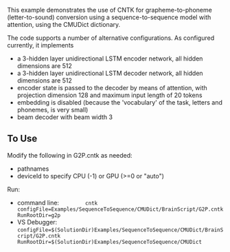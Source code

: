 
This example demonstrates the use of CNTK for grapheme-to-phoneme (letter-to-sound)
conversion using a sequence-to-sequence model with attention, using the CMUDict dictionary.

The code supports a number of alternative configurations. As configured currently, it implements
* a 3-hidden layer unidirectional LSTM encoder network, all hidden dimensions are 512
* a 3-hidden layer unidirectional LSTM decoder network, all hidden dimensions are 512
* encoder state is passed to the decoder by means of attention, with projection dimension 128 and maximum input length of 20 tokens
* embedding is disabled (because the 'vocabulary' of the task, letters and phonemes, is very small)
* beam decoder with beam width 3

## To Use

Modify the following in G2P.cntk as needed:
* pathnames
* deviceId to specify CPU (-1) or GPU (>=0 or "auto")

Run:
* command line:  ```        cntk  configFile=Examples/SequenceToSequence/CMUDict/BrainScript/G2P.cntk  RunRootDir=g2p```
* VS Debugger:   ```configFile=$(SolutionDir)Examples/SequenceToSequence/CMUDict/BrainScript/G2P.cntk  RunRootDir=$(SolutionDir)Examples/SequenceToSequence/CMUDict```
